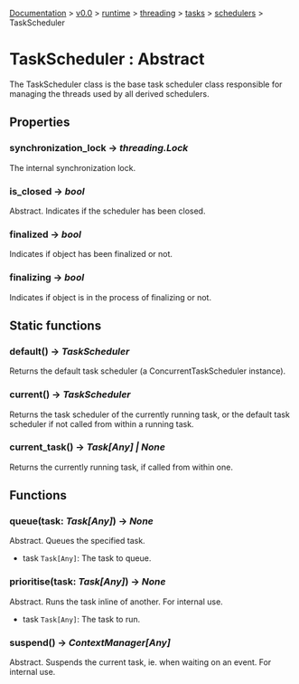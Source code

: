 [Documentation](/docs/documentation.md) >
 [v0.0](/docs/0.0/version.md) >
  [runtime](/docs/0.0/runtime/module.md) >
   [threading](/docs/0.0/runtime/threading/module.md) >
    [tasks](/docs/0.0/runtime/threading/tasks/module.md) >
     [schedulers](/docs/0.0/runtime/threading/tasks/module.md) >
      TaskScheduler

# TaskScheduler : Abstract

The TaskScheduler class is the base task scheduler class responsible for managing the threads used by all derived schedulers.

## Properties

### synchronization_lock -> _threading.Lock_

The internal synchronization lock.

### is_closed -> _bool_

Abstract. Indicates if the scheduler has been closed.

### finalized -> _bool_

Indicates if object has been finalized or not.

### finalizing -> _bool_

Indicates if object is in the process of finalizing or not.

## Static functions

### default() -> _TaskScheduler_

Returns the default task scheduler (a ConcurrentTaskScheduler instance).

### current() -> _TaskScheduler_

Returns the task scheduler of the currently running task, or the default task scheduler if not called from within a running task.

### current_task() -> _Task[Any] | None_

Returns the currently running task, if called from within one.

## Functions

### queue(task: _Task[Any]_) -> _None_

Abstract. Queues the specified task.

- task `Task[Any]`: The task to queue.

### prioritise(task: _Task[Any]_) -> _None_

Abstract. Runs the task inline of another. For internal use.

- task `Task[Any]`: The task to run.

### suspend() -> _ContextManager[Any]_

Abstract. Suspends the current task, ie. when waiting on an event. For internal use.